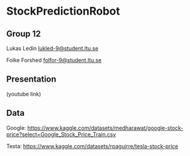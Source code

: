 # StockPredictionRobot

## Group 12
Lukas Ledin lukled-9@student.ltu.se

Folke Forshed folfor-9@student.ltu.se

## Presentation
(youtube link)

## Data
Google: https://www.kaggle.com/datasets/medharawat/google-stock-price?select=Google_Stock_Price_Train.csv

Testa: https://www.kaggle.com/datasets/rpaguirre/tesla-stock-price
